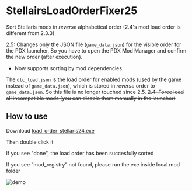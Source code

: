 # StellairsLoadOrderFixer25
Sort Stellaris mods in *reverse* alphabetical order (2.4's mod load order is different from 2.3.3)

2.5: Changes only the JSON file (`game_data.json`) for the visible order for the PDX launcher, So you have to open the PDX Mod Manager and confirm the new order (after execution).
 - Now supports sorting by mod dependencies

The `dlc_load.json` is the load order for enabled mods (used by the game instead of `game_data.json`), which is stored in *reverse* order to `game_data.json`. So this file is no longer touched since 2.5.
~~2.4: Force load all incompatible mods (you can disable them manually in the launcher)~~

## How to use
Download [load_order_stellaris24.exe](https://github.com/haifengkao/StellairsLoadOrderFixer24/releases/download/1.2/load_order_stellaris24.exe)

Then double click it

If you see "done", the load order has been succesfully sorted

If you see “mod_registry” not found, please run the exe inside local mod folder

![demo](https://github.com/haifengkao/StellairsLoadOrderFixer24/blob/master/demo.jpg)

